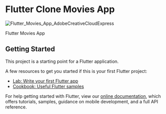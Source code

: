 # Flutter Clone Movies App 
![Flutter_Movies_App_AdobeCreativeCloudExpress](https://user-images.githubusercontent.com/78031893/147875081-893ea883-2e9f-4d2f-88f3-da4e92154549.gif)

Flutter Movies App


## Getting Started

This project is a starting point for a Flutter application.

A few resources to get you started if this is your first Flutter project:

- [Lab: Write your first Flutter app](https://flutter.dev/docs/get-started/codelab)
- [Cookbook: Useful Flutter samples](https://flutter.dev/docs/cookbook)

For help getting started with Flutter, view our
[online documentation](https://flutter.dev/docs), which offers tutorials,
samples, guidance on mobile development, and a full API reference.
